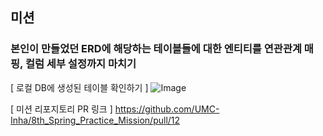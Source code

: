 ## 미션
### 본인이 만들었던 ERD에 해당하는 테이블들에 대한 엔티티를 연관관계 매핑, 컬럼 세부 설정까지 마치기
[ 로컬 DB에 생성된 테이블 확인하기 ]
![Image](https://github.com/user-attachments/assets/13ca426b-8c7c-458d-865d-e94de6809b40)

[ 미션 리포지토리 PR 링크 ]
https://github.com/UMC-Inha/8th_Spring_Practice_Mission/pull/12
